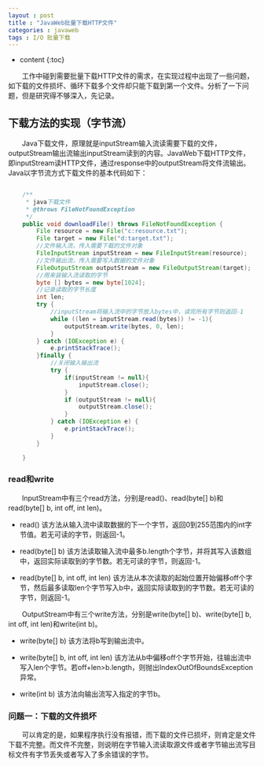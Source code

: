 ```yaml
---
layout : post
title : "JavaWeb批量下载HTTP文件"
categories : javaweb
tags : I/O 批量下载 
---
```


* content
{:toc}

　　工作中碰到需要批量下载HTTP文件的需求，在实现过程中出现了一些问题，如下载的文件损坏、循环下载多个文件却只能下载到第一个文件。分析了一下问题，但是研究得不够深入，先记录。





## 下载方法的实现（字节流）

　　Java下载文件，原理就是inputStream输入流读需要下载的文件，outputStream输出流输出inputStream读到的内容。JavaWeb下载HTTP文件，即inputStream读HTTP文件，通过response中的outputStream将文件流输出。Java以字节流方式下载文件的基本代码如下：

```java

	/**
     * java下载文件
     * @throws FileNotFoundException
     */
    public void downloadFile() throws FileNotFoundException {
        File resource = new File("c:resource.txt");
        File target = new File("d:target.txt");
        //文件输入流，传入需要下载的文件对象
        FileInputStream inputStream = new FileInputStream(resource);
        //文件输出流，传入需要写入数据的文件对象
        FileOutputStream outputStream = new FileOutputStream(target);
        //用来装输入流读取的字节
        byte [] bytes = new byte[1024];
        //记录读取的字节长度
        int len;
        try {
            //inputStream将输入流中的字节放入bytes中，读完所有字节则返回-1
            while ((len = inputStream.read(bytes)) != -1){
                outputStream.write(bytes, 0, len);
            }
        } catch (IOException e) {
            e.printStackTrace();
        }finally {
            //关闭输入输出流
            try {
                if(inputStream != null){
                    inputStream.close();
                }
                if (outputStream != null){
                    outputStream.close();
                }
            } catch (IOException e) {
                e.printStackTrace();
            }
        }

    }
```

### read和write

　　InputStream中有三个read方法，分别是read()、read(byte[] b)和read(byte[] b, int off, int len)。

* read()  该方法从输入流中读取数据的下一个字节，返回0到255范围内的int字节值。若无可读的字节，则返回-1。

* read(byte[] b)  该方法读取输入流中最多b.length个字节，并将其写入该数组中，返回实际读取到的字节数。若无可读的字节，则返回-1。

* read(byte[] b, int off, int len)  该方法从本次读取的起始位置开始偏移off个字节，然后最多读取len个字节写入b中，返回实际读取到的字节数。若无可读的字节，则返回-1。

　　OutputStream中有三个write方法，分别是write(byte[] b)、write(byte[] b, int off, int len)和write(int b)。

* write(byte[] b)  该方法将b写到输出流中。

* write(byte[] b, int off, int len)  该方法从b中偏移off个字节开始，往输出流中写入len个字节。若off+len>b.length，则抛出IndexOutOfBoundsException异常。

* write(int b)  该方法向输出流写入指定的字节b。

### 问题一：下载的文件损坏

　　可以肯定的是，如果程序执行没有报错，而下载的文件已损坏，则肯定是文件下载不完整。而文件不完整，则说明在字节输入流读取源文件或者字节输出流写目标文件有字节丢失或者写入了多余错误的字节。